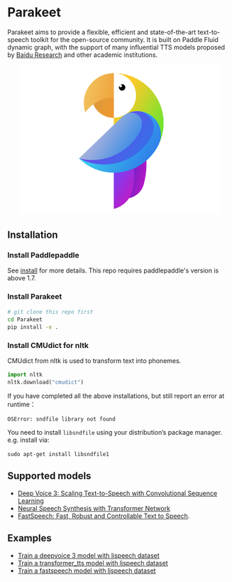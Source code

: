 # Parakeet

Parakeet aims to provide a flexible, efficient and state-of-the-art text-to-speech toolkit for the open-source community. It is built on Paddle Fluid dynamic graph, with the support of many influential TTS models proposed by [Baidu Research](http://research.baidu.com) and other academic institutions.  

<div align="center">
  <img src="images/logo.png" width=450 /> <br>
</div>

## Installation

### Install Paddlepaddle

See [install](https://www.paddlepaddle.org.cn/install/quick) for more details. This repo requires paddlepaddle's version is above 1.7.

### Install Parakeet

```bash
# git clone this repo first
cd Parakeet
pip install -e .
```

### Install CMUdict for nltk

CMUdict from nltk is used to transform text into phonemes.

```python
import nltk
nltk.download("cmudict")
```

If you have completed all the above installations, but still report an error at runtime：

``` OSError: sndfile library not found ```

You need to install ```libsndfile``` using your distribution’s package manager. e.g. install via:

``` sudo apt-get install libsndfile1 ```

## Supported models

- [Deep Voice 3: Scaling Text-to-Speech with Convolutional Sequence Learning](https://arxiv.org/abs/1710.07654)
- [Neural Speech Synthesis with Transformer Network](https://arxiv.org/abs/1809.08895)
- [FastSpeech: Fast, Robust and Controllable Text to Speech](https://arxiv.org/abs/1905.09263).

## Examples

- [Train a deepvoice 3 model with ljspeech dataset](./parakeet/examples/deepvoice3) 
- [Train a transformer_tts model with ljspeech dataset](./parakeet/examples/transformer_tts) 
- [Train a fastspeech model with ljspeech dataset](./parakeet/examples/fastspeech) 

